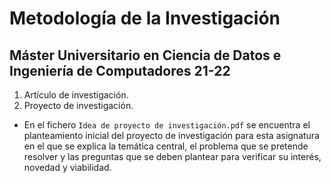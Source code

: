 # Metodología de la Investigación

## Máster Universitario en Ciencia de Datos e Ingeniería de Computadores 21-22

1. Artículo de investigación.
2. Proyecto de investigación.
  * En el fichero `Idea de proyecto de investigación.pdf` se encuentra el planteamiento inicial del proyecto de investigación para esta asignatura en el que se explica la temática central, el problema que se pretende resolver y las preguntas que se deben plantear para verificar su interés, novedad y viabilidad.
